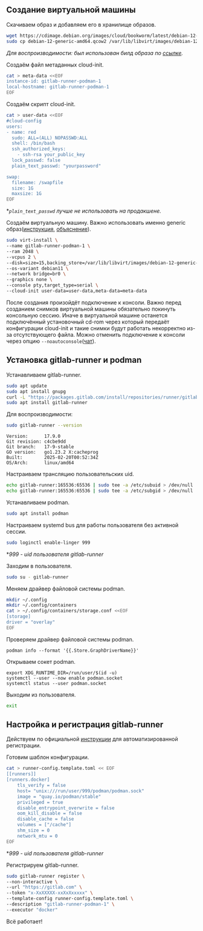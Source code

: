 ## Создание виртуальной машины

Скачиваем образ и добавляем его в хранилище образов.
```bash
wget https://cdimage.debian.org/images/cloud/bookworm/latest/debian-12-generic-amd64.qcow2
sudo cp debian-12-generic-amd64.qcow2 /var/lib/libvirt/images/debian-12-generic-amd64.qcow2
```
*Для воспроизводимости: был использован билд образа по [ссылке](https://cdimage.debian.org/images/cloud/bookworm/20250210-2019/debian-12-generic-amd64-20250210-2019.qcow2).*

Создаём файл метаданных cloud-init.
```bash
cat > meta-data <<EOF
instance-id: gitlab-runner-podman-1
local-hostname: gitlab-runner-podman-1
EOF
```
Создаём скрипт cloud-init.
```bash
cat > user-data <<EOF
#cloud-config
users:
- name: red
  sudo: ALL=(ALL) NOPASSWD:ALL
  shell: /bin/bash
  ssh_authorized_keys:
    - ssh-rsa your_public_key
  lock_passwd: false
  plain_text_passwd: "yourpassword"

swap:
  filename: /swapfile
  size: 1G
  maxsize: 1G
EOF
```
**`plain_text_passwd` лучше не использовать на продакшене.*

Создаём виртуальную машину.
Важно использовать именно generic образ([инструкция](https://mop.koeln/blog/creating-a-local-debian-vm-using-cloud-init-and-libvirt/), [объяснение](https://groups.google.com/g/linux.debian.bugs.dist/c/fpGNuIC7GZc?pli=1)).
```bash
sudo virt-install \
--name gitlab-runner-podman-1 \
--ram 2048 \
--vcpus 2 \
--disk=size=15,backing_store=/var/lib/libvirt/images/debian-12-generic-amd64.qcow2 \
--os-variant debian11 \
--network bridge=br0 \
--graphics none \
--console pty,target_type=serial \
--cloud-init user-data=user-data,meta-data=meta-data
```
После создания произойдёт подключение к консоли. Важно перед созданием снимков виртуальной машины обязательно покинуть консольную сессию.
Иначе в виртуальной машине останется подключённый установочный cd-rom через который передаёт конфигурации cloud-init и такие снимки будут работать некорректно из-за отсутствующего файла. Можно отменить подключение к консоли через опцию `--noautoconsole`([чат](https://chatgpt.com/share/67be1bf4-2de4-8002-967e-69cb0a49579b)).

## Установка gitlab-runner и podman

Устанавливаем gitlab-runner.
```bash
sudo apt update
sudo apt install gnupg
curl -L "https://packages.gitlab.com/install/repositories/runner/gitlab-runner/script.deb.sh" | sudo bash
sudo apt install gitlab-runner
```
Для воспроизводимости:
```bash
sudo gitlab-runner --version
```
```
Version:      17.9.0
Git revision: c4cbe9dd
Git branch:   17-9-stable
GO version:   go1.23.2 X:cacheprog
Built:        2025-02-20T00:52:34Z
OS/Arch:      linux/amd64
```


Настраиваем трансляцию пользовательских uid.
```bash
echo gitlab-runner:165536:65536 | sudo tee -a /etc/subuid > /dev/null
echo gitlab-runner:165536:65536 | sudo tee -a /etc/subgid > /dev/null
```
Устанавливаем podman.
```bash
sudo apt install podman
```
Настраиваем systemd bus  для работы пользователя без активной сессии.
```bash
sudo loginctl enable-linger 999
```
**999 - uid пользователя gitlab-runner*

Заходим в пользователя.
```bash
sudo su - gitlab-runner
```
Меняем драйвер файловой системы podman.
```bash
mkdir ~/.config
mkdir ~/.config/containers
cat > ~/.config/containers/storage.conf <<EOF
[storage]
driver = "overlay"
EOF
```
Проверяем драйвер файловой системы podman.
```
podman info --format '{{.Store.GraphDriverName}}'
```
Открываем сокет podman.
```
export XDG_RUNTIME_DIR=/run/user/$(id -u)
systemctl --user --now enable podman.socket
systemctl status --user podman.socket
```
Выходим из пользователя.
```bash
exit
```

## Настройка и регистрация gitlab-runner
Действуем по официальной [инструкции](https://docs.gitlab.com/runner/register/#register-with-a-configuration-template) для автоматизированной регистрации.

Готовим шаблон конфигурации.
```bash
cat > runner-config.template.toml << EOF
[[runners]]
[runners.docker]
    tls_verify = false
    host= "unix:///run/user/999/podman/podman.sock"
    image = "quay.io/podman/stable"
    privileged = true
    disable_entrypoint_overwrite = false
    oom_kill_disable = false
    disable_cache = false
    volumes = ["/cache"]
    shm_size = 0
    network_mtu = 0
EOF
```
**999 - uid пользователя gitlab-runner*

Регистрируем gitlab-runner.
```bash
sudo gitlab-runner register \
--non-interactive \
--url "https://gitlab.com" \
--token "x-XxXXXXX-xxXxXxxxxx" \
--template-config runner-config.template.toml \
--description "gitlab-runner-podman-1" \
--executor "docker"
```
Всё работает!
